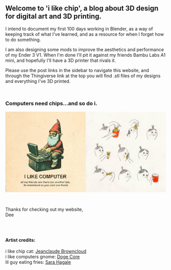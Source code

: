## Welcome to 'i like chip', a blog about 3D design for digital art and 3D printing.

I intend to document my first 100 days working in Blender, as a way of keeping track of what I've learned, and as a resource for when I forget how to do something.

I am also designing some mods to improve the aesthetics and performance of my Ender 3 V1. When I'm done I'll pit it against my friends Bambu Labs A1 mini, and hopefully I'll have a 3D printer that rivals it.

Please use the post links in the sidebar to navigate this website, and through the Thingiverse link at the top you will find .stl files of my designs and everything I've 3D printed.

<div style="height: 1em"> </div>

### Computers need chips...and so do i.

![computers](/images/i-like-computers-and-fries.JPEG)

<div style="height: 1em"> </div>

Thanks for checking out my website,  
Dee
<div style="height: 1em"> </div>
<div style="height: 1em"> </div>

#### Artist credits:  
i like chip cat: [Jeanclaude Browncloud](https://www.instagram.com/jeanclaude_browncloud/)  
i like computers gnome: [Doge Core](https://www.dogecore.com/)  
lil guy eating fries: [Sara Hagale](https://www.shagey.com/)









<div style="height: 1em"> </div>
